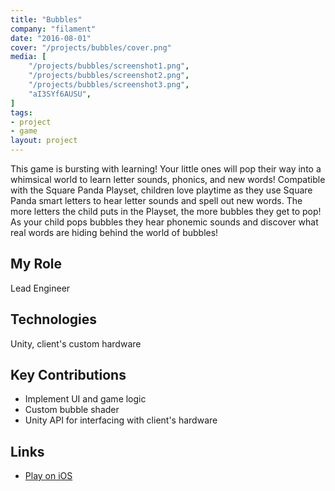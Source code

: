 ```yaml
---
title: "Bubbles"
company: "filament"
date: "2016-08-01"
cover: "/projects/bubbles/cover.png"
media: [
    "/projects/bubbles/screenshot1.png",
    "/projects/bubbles/screenshot2.png",
    "/projects/bubbles/screenshot3.png",
    "aI3SYf6AUSU",
]
tags:
- project
- game
layout: project
---
```


This game is bursting with learning! Your little ones will pop their way into a whimsical world to learn letter sounds, phonics, and new words! Compatible with the Square Panda Playset, children love playtime as they use Square Panda smart letters to hear letter sounds and spell out new words. The more letters the child puts in the Playset, the more bubbles they get to pop! As your child pops bubbles they hear phonemic sounds and discover what real words are hiding behind the world of bubbles! 

## My Role
Lead Engineer

## Technologies
Unity, client's custom hardware

## Key Contributions
* Implement UI and game logic
* Custom bubble shader
* Unity API for interfacing with client's hardware

## Links
* [Play on iOS](https://itunes.apple.com/us/app/square-panda-bubbles/id1162301083?mt=8)